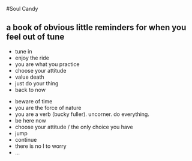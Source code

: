 #Soul Candy
## a book of obvious little reminders for when you feel out of tune

+ tune in
+ enjoy the ride
+ you are what you practice
+ choose your attitude
+ value death
+ just do your thing
+ back to now

* beware of time
* you are the force of nature
* you are a verb (bucky fuller). uncorner. do everything.
* be here now
* choose your attitude / the only choice you have
* jump
* continue
* there is no I to worry
* ...
